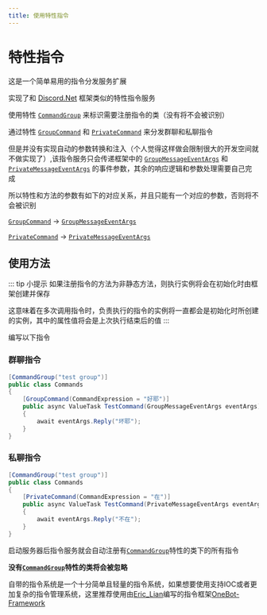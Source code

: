 ```yaml
---
title: 使用特性指令
---
```


# 特性指令

这是一个简单易用的指令分发服务扩展

实现了和 [Discord.Net](https://github.com/discord-net/Discord.Net) 框架类似的特性指令服务

使用特性 [`CommandGroup`](../../API/Sora.Command.Attributes/CommandGroup.md) 来标识需要注册指令的类（没有将不会被识别）

通过特性 [`GroupCommand`](../../API/Sora.Command.Attributes/GroupCommand.md) 和 [`PrivateCommand`](../../API/Sora.Command.Attributes/PrivateCommand.md) 来分发群聊和私聊指令

但是并没有实现自动的参数转换和注入（个人觉得这样做会限制很大的开发空间就不做实现了）,该指令服务只会传递框架中的 [`GroupMessageEventArgs`](../../API/Sora.EventArgs.SoraEvent/GroupMessageEventArgs.md) 和 [`PrivateMessageEventArgs`](../../API/Sora.EventArgs.SoraEvent/PrivateMessageEventArgs.md) 的事件参数，其余的响应逻辑和参数处理需要自己完成

所以特性和方法的参数有如下的对应关系，并且只能有一个对应的参数，否则将不会被识别

[`GroupCommand`](../../API/Sora.Command.Attributes/GroupCommand.md) -> [`GroupMessageEventArgs`](../../API/Sora.EventArgs.SoraEvent/GroupMessageEventArgs.md)

[`PrivateCommand`](../../API/Sora.Command.Attributes/PrivateCommand.md) -> [`PrivateMessageEventArgs`](../../API/Sora.EventArgs.SoraEvent/PrivateMessageEventArgs.md)

## 使用方法

::: tip 小提示
如果注册指令的方法为非静态方法，则执行实例将会在初始化时由框架创建并保存

这意味着在多次调用指令时，负责执行的指令的实例将一直都会是初始化时所创建的实例，其中的属性值将会是上次执行结束后的值
:::

编写以下指令

### 群聊指令

```csharp
[CommandGroup("test group")]
public class Commands
{
    [GroupCommand(CommandExpression = "好耶")]
    public async ValueTask TestCommand(GroupMessageEventArgs eventArgs)
    {
        await eventArgs.Reply("坏耶");
    }
}
```

### 私聊指令

```csharp
[CommandGroup("test group")]
public class Commands
{
    [PrivateCommand(CommandExpression = "在")]
    public async ValueTask TestCommand(PrivateMessageEventArgs eventArgs)
    {
        await eventArgs.Reply("不在");
    }
}
```

启动服务器后指令服务就会自动注册有[`CommandGroup`](../../API/Sora.Command.Attributes/CommandGroup.md)特性的类下的所有指令

**没有[`CommandGroup`](../../API/Sora.Command.Attributes/CommandGroup.md)特性的类将会被忽略**

自带的指令系统是一个十分简单且轻量的指令系统，如果想要使用支持IOC或者更加复杂的指令管理系统，这里推荐使用由[Eric_Lian](https://github.com/ExerciseBook)编写的指令框架[OneBot-Framework](https://github.com/ParaParty/OneBot-Framework)